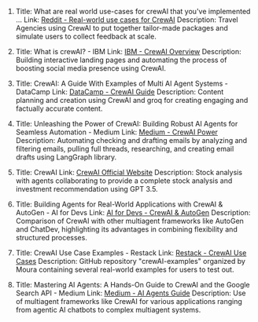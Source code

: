 1. Title: What are real world use-cases for crewAI that you've implemented ...
   Link: [Reddit - Real-world use cases for CrewAI](https://www.reddit.com/r/crewai/comments/1f5jm8q/what_are_real_world_usecases_for_crewai_that/)
   Description: Travel Agencies using CrewAI to put together tailor-made packages and simulate users to collect feedback at scale.

2. Title: What is crewAI? - IBM
   Link: [IBM - CrewAI Overview](https://www.ibm.com/think/topics/crew-ai)
   Description: Building interactive landing pages and automating the process of boosting social media presence using CrewAI.

3. Title: CrewAI: A Guide With Examples of Multi AI Agent Systems - DataCamp
   Link: [DataCamp - CrewAI Guide](https://www.datacamp.com/tutorial/crew-ai)
   Description: Content planning and creation using CrewAI and groq for creating engaging and factually accurate content.

4. Title: Unleashing the Power of CrewAI: Building Robust AI Agents for Seamless Automation - Medium
   Link: [Medium - CrewAI Power](https://medium.com/@kram254/unleashing-the-power-of-crewai-building-robust-ai-agents-for-seamless-automation-43158bf70a91)
   Description: Automating checking and drafting emails by analyzing and filtering emails, pulling full threads, researching, and creating email drafts using LangGraph library.

5. Title: CrewAI
   Link: [CrewAI Official Website](https://www.crewai.com/)
   Description: Stock analysis with agents collaborating to provide a complete stock analysis and investment recommendation using GPT 3.5.

6. Title: Building Agents for Real-World Applications with CrewAI & AutoGen - AI for Devs
   Link: [AI for Devs - CrewAI & AutoGen](https://www.ai-for-devs.com/autogen-crewai-masterclass)
   Description: Comparison of CrewAI with other multiagent frameworks like AutoGen and ChatDev, highlighting its advantages in combining flexibility and structured processes.

7. Title: CrewAI Use Case Examples - Restack
   Link: [Restack - CrewAI Use Cases](https://www.restack.io/p/crewai-answer-ai-use-case-modeling-best-practices-cat-ai)
   Description: GitHub repository "crewAI-examples" organized by Moura containing several real-world examples for users to test out.

8. Title: Mastering AI Agents: A Hands-On Guide to CrewAI and the Google Search API - Medium
   Link: [Medium - AI Agents Guide](https://medium.com/@larry.deee/mastering-ai-agents-a-hands-on-guide-to-crewai-and-google-search-api-6b4e6cb13cc2)
   Description: Use of multiagent frameworks like CrewAI for various applications ranging from agentic AI chatbots to complex multiagent systems.
